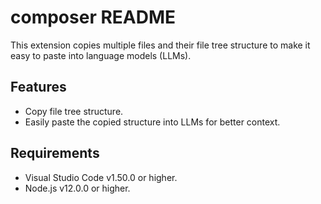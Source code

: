 # composer README

This extension copies multiple files and their file tree structure to make it easy to paste into language models (LLMs).

## Features

- Copy file tree structure.
- Easily paste the copied structure into LLMs for better context.

## Requirements

- Visual Studio Code v1.50.0 or higher.
- Node.js v12.0.0 or higher.

